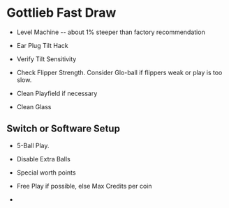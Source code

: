 # Gottlieb Fast Draw

-   Level Machine -- about 1% steeper than factory recommendation

-   Ear Plug Tilt Hack

-   Verify Tilt Sensitivity

-   Check Flipper Strength. Consider Glo-ball if flippers weak or play is too slow.

-   Clean Playfield if necessary

-   Clean Glass

## Switch or Software Setup

-   5-Ball Play.

-   Disable Extra Balls

-   Special worth points

-   Free Play if possible, else Max Credits per coin

-   
